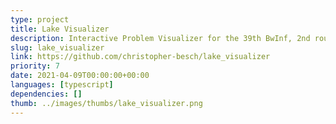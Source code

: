 ```yaml
---
type: project
title: Lake Visualizer
description: Interactive Problem Visualizer for the 39th BwInf, 2nd round, 3rd task.
slug: lake_visualizer
link: https://github.com/christopher-besch/lake_visualizer
priority: 7
date: 2021-04-09T00:00:00+00:00
languages: [typescript]
dependencies: []
thumb: ../images/thumbs/lake_visualizer.png
---
```


